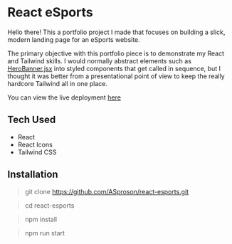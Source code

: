 # React eSports

Hello there! This a portfolio project I made that focuses on building a slick, modern landing page for an eSports website.

The primary objective with this portfolio piece is to demonstrate my React and Tailwind skills. I would normally abstract elements such as [HeroBanner.jsx](https://github.com/ASproson/react-esports/blob/main/src/components/HeroBanner.jsx) into styled components that get called in sequence, but I thought it was better from a presentational point of view to keep the really hardcore Tailwind all in one place.

You can view the live deployment [here](https://asproson.github.io/react-esports/)

## Tech Used

- React
- React Icons
- Tailwind CSS

## Installation

> git clone https://github.com/ASproson/react-esports.git

> cd react-esports

> npm install

> npm run start
